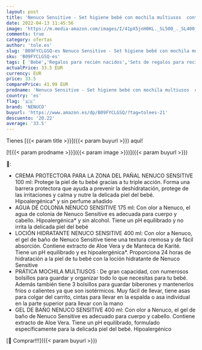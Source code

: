 ```yaml
---
layout: post
title: 'Nenuco Sensitive - Set higiene bebé con mochila multiusos  contiene agua de colonia  gel de baño  loción y crema para la zona del pañal - 4 productos'
date: 2022-04-13 11:45:56
image: 'https://m.media-amazon.com/images/I/41pX5jnH0KL._SL500_._SL400_.jpg'
comments: true
category: ofertas
author: 'tole.es'
slug: 'B09FYCLGSQ-es Nenuco Sensitive - Set higiene bebé con mochila multiusos...'
sku: 'B09FYCLGSQ-es'
tags: [ 'Bebé','Regalos para recién nacidos','Sets de regalos para recién nacidos','bebé','es','nenuco','pañal', ]
actualPrice: 33.5 EUR
currency: EUR
price: 33.5
comparePrice: 41.99 EUR
prodname: 'Nenuco Sensitive - Set higiene bebé con mochila multiusos  contiene agua de colonia  gel de baño  loción y crema para la zona del pañal - 4 productos'
country: 'es'
flag: '🇪🇸'
brand: 'NENUCO'
buyurl: 'https://www.amazon.es/dp/B09FYCLGSQ/?tag=tolees-21'
descuento: '20.22'
average: '33.5'
---
```


Tienes [{{< param title >}}]({{< param buyurl >}}) aqui!

[![{{< param prodname >}}]({{< param image >}})]({{< param buyurl >}})

🔎:

- CREMA PROTECTORA PARA LA ZONA DEL PAÑAL NENUCO SENSITIVE 100 ml: Protege la piel de tu bebé gracias a tu triple acción. Forma una barrera protectora que ayuda a prevenir la deshidratación, protege de las irritaciones y calma y nutre la delicada piel del bebé. Hipoalergénica* y sin perfume añadido
- AGUA DE COLONIA NENUCO SENSITIVE 175 ml: Con olor a Nenuco, el agua de colonia de Nenuco Sensitive es adecuada para cuerpo y cabello. Hipoalergénica* y sin alcohol. Tiene un pH equilibrado y no irrita la delicada piel del bebé
- LOCIÓN HIDRATANTE NENUCO SENSITIVE 400 ml: Con olor a Nenuco, el gel de baño de Nenuco Sensitive tiene una textura cremosa y de fácil absorción. Contiene extracto de Aloe Vera y de Manteca de Karité. Tiene un pH equilibrado y es hipoalergénica*. Proporciona 24 horas de hidratación a la piel de tu bebé con la loción hidratante de Nenuco Sensitive
- PRÁTICA MOCHILA MULTIUSOS : De gran capacidad, con numerosos bolsillos para guardar y organizar todo lo que necesitas para tu bebé. Además también tiene 3 bolsillos para guardar biberones y mantenerlos fríos o calientes ya que son isotérmicos. Muy fácil de llevar, tiene asas para colgar del carrito, cintas para llevar en la espalda o asa individual en la parte superior para llevar con la mano
- GEL DE BAÑO NENUCO SENSITIVE 400 ml: Con olor a Nenuco, el gel de baño de Nenuco Sensitive es adecuado para cuerpo y cabello. Contiene extracto de Aloe Vera. Tiene un pH equilibrado, formulado específicamente para la delicada piel del bebé. Hipoalergénico

[🛒 Comprar!!!]({{< param buyurl >}})
